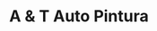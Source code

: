 ---
title: "A & T Auto Pintura"
url: /la-vega/a-y-t-auto-pintura/
shop: reparación de automóviles
---